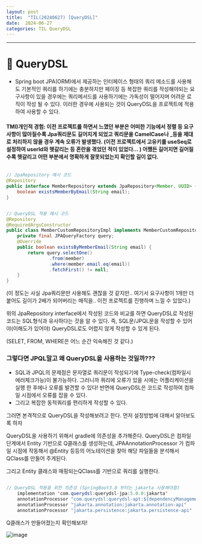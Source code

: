 ```yaml
---
layout: post
title:  "TIL(20240627) [QueryDSL]"
date:  2024-06-27
categories: TIL QueryDSL
---
```


---------------------------------------------------------------------

# 📌 QueryDSL
- Spring boot JPA(ORM)에서 제공하는 인터페이스 형태의 쿼리 메소드를 사용해도 기본적인 쿼리를 하기에는 충분하지만 페이징 등 복잡한 쿼리를 작성해야되는 요구사항이 있을 경우에는 쿼리메서드를 사용하기에는 가독성이 떨어지며 어려운 로직이 작성 될 수 있다. 이러한 경우에 사용되는 것이 QueryDSL을 프로젝트에 적용하여 사용할 수 있다.

#### TMI)개인적 경험: 이전 프로젝트를 하면서 느꼈던 부분은 어떠한 기능에서 정렬 등 요구사항이 많아질수록 Jpa쿼리문도 길어지게 되었고 쿼리문을 CamelCase나 _등을 제대로 처리하지 않을 경우 계속 오류가 발생했다. (이전 프로젝트에서 고유키를 useSeq로 설정하여 userId와 헷갈리는 등 혼란을 겪었던 적이 있었다... ) 어쨌든 길어지면 길어질수록 헷갈리고 어떤 부분에서 명확하게 잘못되었는지 확인할 길이 없다. 


```java

// JpaRepository 예시 코드
@Repository
public interface MemberRepository extends JpaRepository<Member, UUID> {
	boolean existsMemberByEmail(String email);
}

```

```java

// QueryDSL 적용 예시 코드
@Repository
@RequiredArgsConstructor
public class MemberCustomRepositoryImpl implements MemberCustomRepository {
    private final JPAQueryFactory query;
    @Override
    public boolean existsByMemberEmail(String email) {
        return query.selectOne()
                .from(member)
                .where(member.email.eq(email))
                .fetchFirst() != null;
    }
}

```

(이 정도는 사실 Jpa쿼리문만 사용해도 괜찮을 것 같지만..
여기서 요구사항이 1개만 더 붙어도 길이가 2배가 되어버리는 매직을.. 이전 프로젝트를 진행하며 느낄 수 있었다.)

위의 JpaRepository interface에서 작성된 코드와 비교를 하면 QueryDSL로 작성된 코드는 SQL형식과 유사하다는 것을 알 수 있다. 즉, SQL문/JPQL문을 작성할 수 있어야(이해도가 있어야) QueryDSL로도 어렵지 않게 작성할 수 있게 된다.

(SELET, FROM, WHERE은 어느 순간 익숙해진 것 같다.)

### 그렇다면 JPQL말고 왜 QueryDSL을 사용하는 것일까???
- SQL과 JPQL의 문제점은 문자열로 쿼리문이 작성되기에 Type-check(컴파일시 에러체크가능)이 불가능하다. 그러니까 쿼리에 오류가 있을 시에는 어플리케이션을 실행 한 후에나 오류를 발견할 수 있다!
반면에 QueryDSL은 코드로 작성하여 컴파일 시점에서 오류를 잡을 수 있다.
- 그리고 복잡한 동적쿼리를 편리하게 작성할 수 있다. 

그러면 본격적으로 QueryDSL을 작성해보려고 한다.
먼저 설정방법에 대해서 알아보도록 하자

QueryDSL을 사용하기 위해서 gradle에 의존성을 추가해준다.
QueryDSL은 컴파일 단계에서 Entity 기반으로 Q클래스를 생성하는데, JPAAnnotationProcessor 가 컴파일 시점에 작동해서 @Entity 등등의 어노테이션을 찾아 해당 파일들을 분석해서 QClass를 만들어 주게된다.

그리고 Entity 클래스와 매핑되는QClass를 기반으로 쿼리를 실행한다.

```java

// QueryDSL 적용을 위한 의존성 (SpringBoot3.0 부터는 jakarta 사용해야함)
    implementation 'com.querydsl:querydsl-jpa:5.0.0:jakarta'
    annotationProcessor "com.querydsl:querydsl-apt:${dependencyManagement.importedProperties['querydsl.version']}:jakarta"
    annotationProcessor "jakarta.annotation:jakarta.annotation-api"
    annotationProcessor "jakarta.persistence:jakarta.persistence-api"

```

Q클래스가 만들어졌는지 확인해보자!

![image](https://private-user-images.githubusercontent.com/130989670/344007763-4599923f-a781-41bb-ae79-195b60709247.png?jwt=eyJhbGciOiJIUzI1NiIsInR5cCI6IkpXVCJ9.eyJpc3MiOiJnaXRodWIuY29tIiwiYXVkIjoicmF3LmdpdGh1YnVzZXJjb250ZW50LmNvbSIsImtleSI6ImtleTUiLCJleHAiOjE3MTk1NDE5MDMsIm5iZiI6MTcxOTU0MTYwMywicGF0aCI6Ii8xMzA5ODk2NzAvMzQ0MDA3NzYzLTQ1OTk5MjNmLWE3ODEtNDFiYi1hZTc5LTE5NWI2MDcwOTI0Ny5wbmc_WC1BbXotQWxnb3JpdGhtPUFXUzQtSE1BQy1TSEEyNTYmWC1BbXotQ3JlZGVudGlhbD1BS0lBVkNPRFlMU0E1M1BRSzRaQSUyRjIwMjQwNjI4JTJGdXMtZWFzdC0xJTJGczMlMkZhd3M0X3JlcXVlc3QmWC1BbXotRGF0ZT0yMDI0MDYyOFQwMjI2NDNaJlgtQW16LUV4cGlyZXM9MzAwJlgtQW16LVNpZ25hdHVyZT1jYzY4ZjUxOTMyOWEwMGIwY2ZjY2JjOWRkMGEzZWUwODE1ODIwZjU1YTYyOGEwYTkxYzEzMWVhMTA1ZGMxZTczJlgtQW16LVNpZ25lZEhlYWRlcnM9aG9zdCZhY3Rvcl9pZD0wJmtleV9pZD0wJnJlcG9faWQ9MCJ9.DeIpRICFMNfZ71gs4F_Inm_zqEc3tdNYZMec2T1ADuU)

